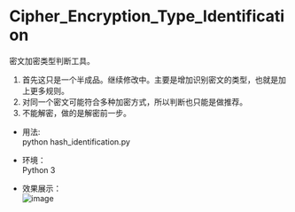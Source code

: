 # Cipher_Encryption_Type_Identification
密文加密类型判断工具。

1. 首先这只是一个半成品。继续修改中。主要是增加识别密文的类型，也就是加上更多规则。
2. 对同一个密文可能符合多种加密方式，所以判断也只能是做推荐。
3. 不能解密，做的是解密前一步。

- 用法:<br>
python hash_identification.py

- 环境：<br>
Python 3

- 效果展示：<br>
![image](https://github.com/Snowming04/Cipher_Encryption_Type_Identification/blob/master/demo.png)
<br>
